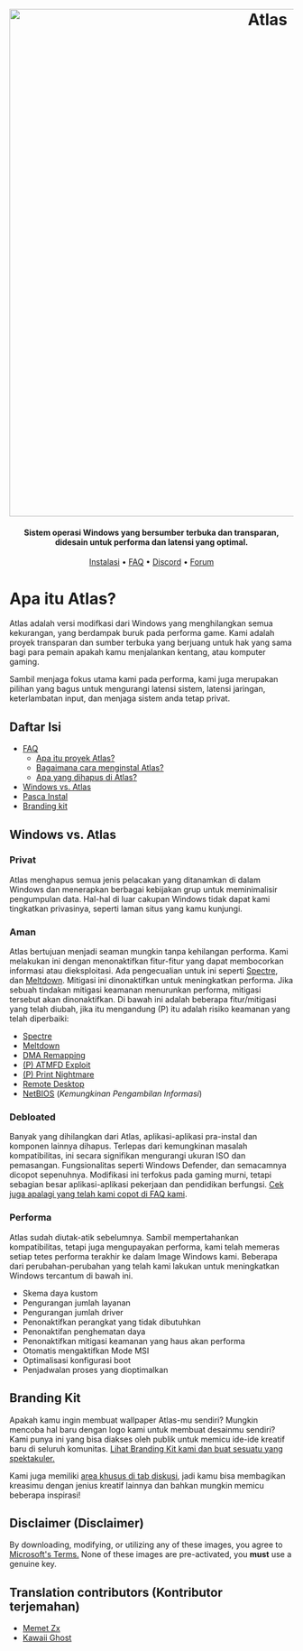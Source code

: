 <h1 align="center">
  <br>
  <a href="http://atlasos.net"><img src="https://i.imgur.com/xV08gIt.png" alt="Atlas" width="900"></a>
</h1>
<h4 align="center">Sistem operasi Windows yang bersumber terbuka dan transparan, didesain untuk performa dan latensi yang optimal.</h4>

<p align="center">
  <a href="https://github.com/Atlas-OS/Atlas/wiki/2.-Installing">Instalasi</a>
  •
  <a href="https://github.com/Atlas-OS/Atlas/wiki/1.-FAQ#contents">FAQ</a>
  •
  <a href="https://discord.com/servers/atlas-795710270000332800" target="_blank">Discord</a>
  •
  <a href="https://forum.atlasos.net/">Forum</a>
</p>


# Apa itu Atlas?

Atlas adalah versi modifkasi dari Windows yang menghilangkan semua kekurangan, yang berdampak buruk pada performa game. Kami adalah proyek transparan dan sumber terbuka yang berjuang untuk hak yang sama bagi para pemain apakah kamu menjalankan kentang, atau komputer gaming.

Sambil menjaga fokus utama kami pada performa, kami juga merupakan pilihan yang bagus untuk mengurangi latensi sistem, latensi jaringan, keterlambatan input, dan menjaga sistem anda tetap privat.

## Daftar Isi

- [FAQ](https://github.com/Atlas-OS/Atlas/wiki/1.-FAQ)
  - [Apa itu proyek Atlas?](https://github.com/Atlas-OS/Atlas/wiki/1.-FAQ#11-what-is-the-atlas-project)
  - [Bagaimana cara menginstal Atlas?](https://github.com/Atlas-OS/Atlas/wiki/1.-FAQ#12-how-do-i-install-atlas-os)
  - [Apa yang dihapus di Atlas?](https://github.com/Atlas-OS/Atlas/wiki/1.-FAQ#13-whats-removed-in-atlas-os)
- <a href="#windows-vs-atlas">Windows vs. Atlas</a>
- [Pasca Instal](https://github.com/Atlas-OS/Atlas/wiki/3.-Post-Install)
- [Branding kit](https://github.com/Atlas-OS/Atlas/blob/main/img/brand-kit.zip?raw=true)

## Windows vs. Atlas

### **Privat**

Atlas menghapus semua jenis pelacakan yang ditanamkan di dalam Windows dan menerapkan berbagai kebijakan grup untuk meminimalisir pengumpulan data. Hal-hal di luar cakupan Windows tidak dapat kami tingkatkan privasinya, seperti laman situs yang kamu kunjungi.

### **Aman**

Atlas bertujuan menjadi seaman mungkin tanpa kehilangan performa. Kami melakukan ini dengan menonaktifkan fitur-fitur yang dapat membocorkan informasi atau dieksploitasi. Ada pengecualian untuk ini seperti [Spectre](https://spectreattack.com/spectre.pdf), dan [Meltdown](https://meltdownattack.com/meltdown.pdf). Mitigasi ini dinonaktifkan untuk meningkatkan performa.
Jika sebuah tindakan mitigasi keamanan menurunkan performa, mitigasi tersebut akan dinonaktifkan.
Di bawah ini adalah beberapa fitur/mitigasi yang telah diubah, jika itu mengandung (P) itu adalah risiko keamanan yang telah diperbaiki:

- [Spectre](https://spectreattack.com/spectre.pdf)
- [Meltdown](https://meltdownattack.com/meltdown.pdf)
- [DMA Remapping](https://docs.microsoft.com/en-us/windows/security/information-protection/kernel-dma-protection-for-thunderbolt)
- [(P) ATMFD Exploit](https://msrc.microsoft.com/update-guide/en-US/vulnerability/CVE-2020-1020)
- [(P) Print Nightmare](https://us-cert.cisa.gov/ncas/current-activity/2021/06/30/printnightmare-critical-windows-print-spooler-vulnerability)
- [Remote Desktop](https://cve.mitre.org/cgi-bin/cvekey.cgi?keyword=Windows+Remote+Desktop)
- [NetBIOS](https://en.wikipedia.org/wiki/NetBIOS) (_Kemungkinan Pengambilan Informasi_)

### **Debloated**

Banyak yang dihilangkan dari Atlas, aplikasi-aplikasi pra-instal dan komponen lainnya dihapus. Terlepas dari kemungkinan masalah kompatibilitas, ini secara signifikan mengurangi ukuran ISO dan pemasangan. Fungsionalitas seperti Windows Defender, dan semacamnya dicopot sepenuhnya. Modifikasi ini terfokus pada gaming murni, tetapi sebagian besar aplikasi-aplikasi pekerjaan dan pendidikan berfungsi. [Cek juga apalagi yang telah kami copot di FAQ kami](https://github.com/Atlas-OS/Atlas/wiki/1.-FAQ#13-whats-removed-in-atlas-os).

### **Performa**

Atlas sudah diutak-atik sebelumnya. Sambil mempertahankan kompatibilitas, tetapi juga mengupayakan performa, kami telah memeras setiap tetes performa terakhir ke dalam Image Windows kami. Beberapa dari perubahan-perubahan yang telah kami lakukan untuk meningkatkan Windows tercantum di bawah ini.

- Skema daya kustom
- Pengurangan jumlah layanan
- Pengurangan jumlah driver
- Penonaktifkan perangkat yang tidak dibutuhkan
- Penonaktifan penghematan daya
- Penonaktifkan mitigasi keamanan yang haus akan performa
- Otomatis mengaktifkan Mode MSI
- Optimalisasi konfigurasi boot
- Penjadwalan proses yang dioptimalkan

## Branding Kit

Apakah kamu ingin membuat wallpaper Atlas-mu sendiri? Mungkin mencoba hal baru dengan logo kami untuk membuat desainmu sendiri? Kami punya ini yang bisa diakses oleh publik untuk memicu ide-ide kreatif baru di seluruh komunitas. [Lihat Branding Kit kami dan buat sesuatu yang spektakuler.](https://github.com/Atlas-OS/Atlas/blob/main/img/brand-kit.zip?raw=true)

Kami juga memiliki [area khusus di tab diskusi](https://github.com/Atlas-OS/Atlas/discussions/categories/community-artwork), jadi kamu bisa membagikan kreasimu dengan jenius kreatif lainnya dan bahkan mungkin memicu beberapa inspirasi!

## Disclaimer (Disclaimer)

By downloading, modifying, or utilizing any of these images, you agree to [Microsoft's Terms.](https://www.microsoft.com/en-us/Useterms/Retail/Windows/10/UseTerms_Retail_Windows_10_English.htm) None of these images are pre-activated, you **must** use a genuine key.

## Translation contributors (Kontributor terjemahan)

- [Memet Zx](https://github.com/zxce3)
- [Kawaii Ghost](https://github.com/kawaii-ghost)
